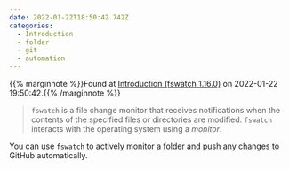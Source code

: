 ```yaml
---
date: 2022-01-22T18:50:42.742Z
categories:
  - Introduction
  - folder
  - git
  - automation
---
```

{{% marginnote %}}Found at [Introduction (fswatch 1.16.0)](http://emcrisostomo.github.io/fswatch/doc/1.16.0/fswatch.html/Introduction.html#Introduction) on 2022-01-22 19:50:42.{{% /marginnote %}}

> `fswatch` is a file change monitor that receives notifications when the contents of the specified files or directories are modified. `fswatch` interacts with the operating system using a _monitor_.

You can use `fswatch` to actively monitor a folder and push any changes to GitHub automatically.

